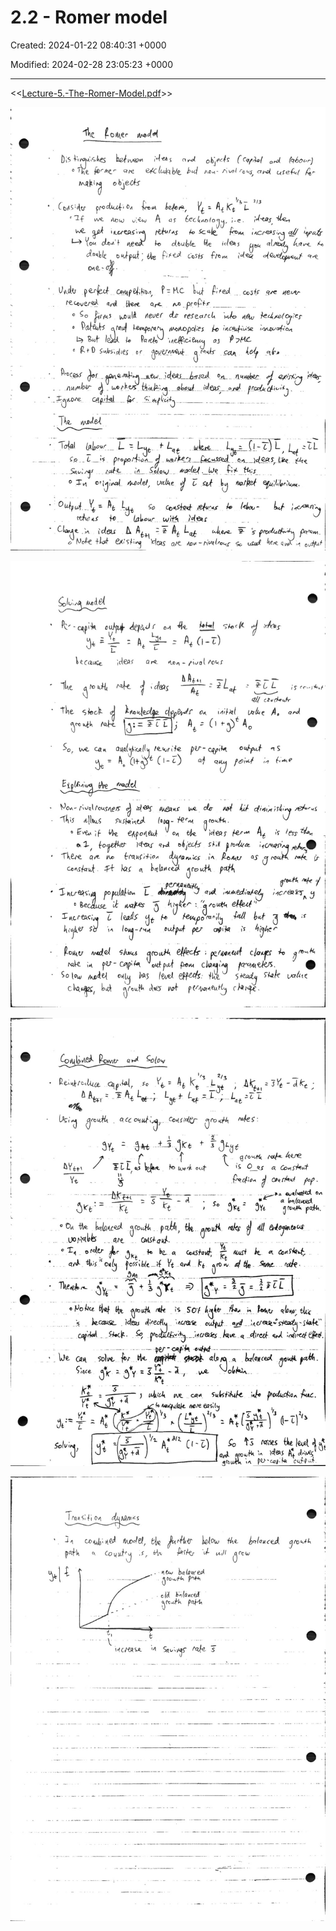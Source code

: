 # 2.2 - Romer model

Created: 2024-01-22 08:40:31 +0000

Modified: 2024-02-28 23:05:23 +0000

---

<<[Lecture-5.-The-Romer-Model.pdf](../../media/Lecture-5.-The-Romer-Model.pdf)>>



![](../../media/Year-1-Macro-2.2---Romer-model-image1.jpeg)



![](../../media/Year-1-Macro-2.2---Romer-model-image2.jpeg)



![](../../media/Year-1-Macro-2.2---Romer-model-image3.jpeg)



![](../../media/Year-1-Macro-2.2---Romer-model-image4.jpeg)






